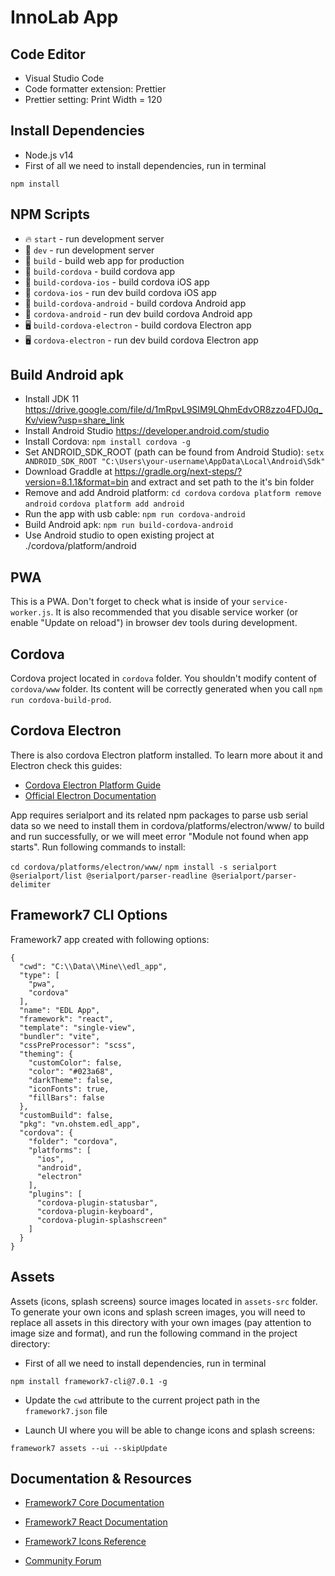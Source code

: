 # InnoLab App


## Code Editor
* Visual Studio Code
* Code formatter extension: Prettier
* Prettier setting: Print Width = 120

## Install Dependencies
* Node.js v14
* First of all we need to install dependencies, run in terminal
```
npm install
```

## NPM Scripts

* 🔥 `start` - run development server
* 🔧 `dev` - run development server
* 🔧 `build` - build web app for production
* 📱 `build-cordova` - build cordova app
* 📱 `build-cordova-ios` - build cordova iOS app
* 📱 `cordova-ios` - run dev build cordova iOS app
* 📱 `build-cordova-android` - build cordova Android app
* 📱 `cordova-android` - run dev build cordova Android app
* 🖥 `build-cordova-electron` - build cordova Electron app
* 🖥 `cordova-electron` - run dev build cordova Electron app

## Build Android apk 
* Install JDK 11 https://drive.google.com/file/d/1mRpvL9SIM9LQhmEdvOR8zzo4FDJ0q_Kv/view?usp=share_link
* Install Android Studio https://developer.android.com/studio
* Install Cordova: `npm install cordova -g`
* Set ANDROID_SDK_ROOT (path can be found from Android Studio): `setx ANDROID_SDK_ROOT "C:\Users\your-username\AppData\Local\Android\Sdk"`
* Download Graddle at https://gradle.org/next-steps/?version=8.1.1&format=bin and extract and set path to the it's bin folder
* Remove and add Android platform:
  `cd cordova`
  `cordova platform remove android`
  `cordova platform add android`
* Run the app with usb cable: `npm run cordova-android`
* Build Android apk: `npm run build-cordova-android`
* Use Android studio to open existing project at ./cordova/platform/android

## PWA

This is a PWA. Don't forget to check what is inside of your `service-worker.js`. It is also recommended that you disable service worker (or enable "Update on reload") in browser dev tools during development.

## Cordova

Cordova project located in `cordova` folder. You shouldn't modify content of `cordova/www` folder. Its content will be correctly generated when you call `npm run cordova-build-prod`.

## Cordova Electron

There is also cordova Electron platform installed. To learn more about it and Electron check this guides:

* [Cordova Electron Platform Guide](https://cordova.apache.org/docs/en/latest/guide/platforms/electron/index.html)
* [Official Electron Documentation](https://electronjs.org/docs)

App requires serialport and its related npm packages to parse usb serial data so we need to install them in cordova/platforms/electron/www/ to build and run successfully, or we will meet error "Module not found when app starts". Run following commands to install:

`cd cordova/platforms/electron/www/`
`npm install -s serialport @serialport/list @serialport/parser-readline @serialport/parser-delimiter`

## Framework7 CLI Options

Framework7 app created with following options:

```
{
  "cwd": "C:\\Data\\Mine\\edl_app",
  "type": [
    "pwa",
    "cordova"
  ],
  "name": "EDL App",
  "framework": "react",
  "template": "single-view",
  "bundler": "vite",
  "cssPreProcessor": "scss",
  "theming": {
    "customColor": false,
    "color": "#023a68",
    "darkTheme": false,
    "iconFonts": true,
    "fillBars": false
  },
  "customBuild": false,
  "pkg": "vn.ohstem.edl_app",
  "cordova": {
    "folder": "cordova",
    "platforms": [
      "ios",
      "android",
      "electron"
    ],
    "plugins": [
      "cordova-plugin-statusbar",
      "cordova-plugin-keyboard",
      "cordova-plugin-splashscreen"
    ]
  }
}
```

## Assets

Assets (icons, splash screens) source images located in `assets-src` folder. To generate your own icons and splash screen images, you will need to replace all assets in this directory with your own images (pay attention to image size and format), and run the following command in the project directory:

* First of all we need to install dependencies, run in terminal
```
npm install framework7-cli@7.0.1 -g
```
* Update the `cwd` attribute to the current project path in the `framework7.json` file

* Launch UI where you will be able to change icons and splash screens:

```
framework7 assets --ui --skipUpdate
```

## Documentation & Resources

* [Framework7 Core Documentation](https://framework7.io/docs/)

* [Framework7 React Documentation](https://framework7.io/react/)

* [Framework7 Icons Reference](https://framework7.io/icons/)
* [Community Forum](https://forum.framework7.io)
